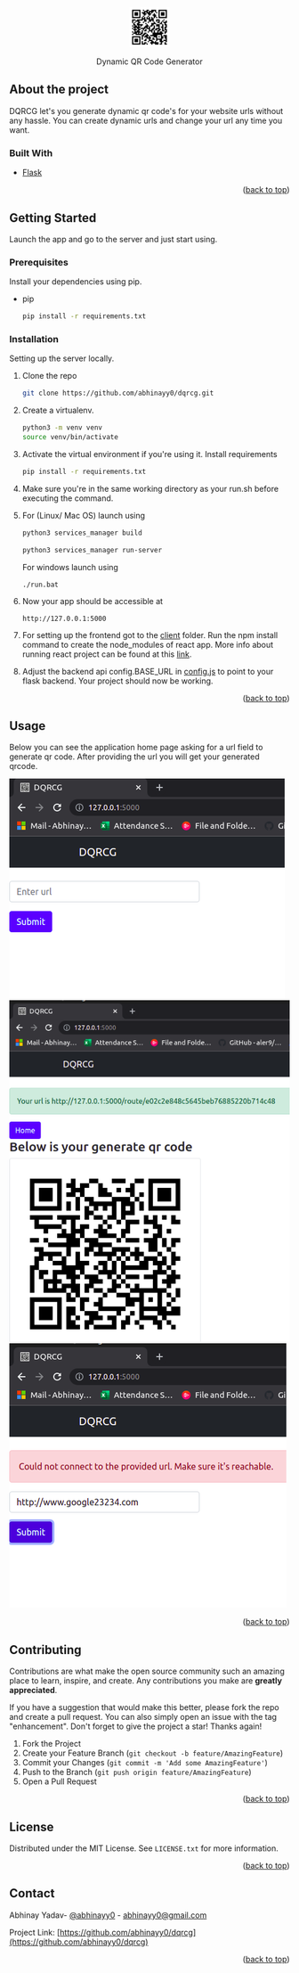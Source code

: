 <p align="center">
  <p align="center">
    <a href="https://abhinayy0.github.io/DQRCG/" target="_blank">
          <img src="./dqrcg/client/public/apple-touch-icon.png" alt="DQRCG" height="72">
    </a>
  </p>
  <p align="center">
    Dynamic QR Code Generator
  </p>
</p>

## About the project

DQRCG let's you generate dynamic qr code's for your website urls without any hassle. You can create dynamic urls and change your url any time you want.

### Built With

- [Flask](https://flask.palletsprojects.com/en/2.0.x/)

<p align="right">(<a href="#top">back to top</a>)</p>

<!-- GETTING STARTED -->

## Getting Started

Launch the app and go to the server and just start using.

### Prerequisites

Install your dependencies using pip.

- pip
  ```sh
  pip install -r requirements.txt
  ```

### Installation

Setting up the server locally.

1. Clone the repo
   ```sh
   git clone https://github.com/abhinayy0/dqrcg.git
   ```
2. Create a virtualenv.
   ```sh
   python3 -m venv venv
   source venv/bin/activate
   ```
3. Activate the virtual environment if you're using it. Install requirements

   ```sh
   pip install -r requirements.txt
   ```

4. Make sure you're in the same working directory as your run.sh before executing the command.

5. For (Linux/ Mac OS) launch using

   ```sh
   python3 services_manager build
   ```

   ```sh
   python3 services_manager run-server
   ```

   For windows launch using

   ```
   ./run.bat
   ```

6. Now your app should be accessible at

   ```
   http://127.0.0.1:5000
   ```

7. For setting up the frontend got to the [client](./dqrcg/client/) folder. Run
   the npm install command to create the node_modules of react app. More info about
   running react project can be found at this [link](https://github.com/facebook/create-react-app).

8. Adjust the backend api config.BASE_URL in [config.js](./dqrcg/client/src/config.js) to point
   to your flask backend. Your project should now be working.

<p align="right">(<a href="#top">back to top</a>)</p>

<!-- USAGE EXAMPLES -->

## Usage

Below you can see the application home page asking for a url field to generate qr code.
After providing the url you will get your generated qrcode.

![Home Screen](/screenshots/homepage.png?raw=true "Home Screen")
![Genereated Code](/screenshots/generatedqr.png?raw=true "Generated Code")
![Validation Error](/screenshots/error.png?raw=true "Validation Error")

<p align="right">(<a href="#top">back to top</a>)</p>

<!-- CONTRIBUTING -->

## Contributing

Contributions are what make the open source community such an amazing place to learn, inspire, and create. Any contributions you make are **greatly appreciated**.

If you have a suggestion that would make this better, please fork the repo and create a pull request. You can also simply open an issue with the tag "enhancement".
Don't forget to give the project a star! Thanks again!

1. Fork the Project
2. Create your Feature Branch (`git checkout -b feature/AmazingFeature`)
3. Commit your Changes (`git commit -m 'Add some AmazingFeature'`)
4. Push to the Branch (`git push origin feature/AmazingFeature`)
5. Open a Pull Request

<p align="right">(<a href="#top">back to top</a>)</p>

<!-- LICENSE -->

## License

Distributed under the MIT License. See `LICENSE.txt` for more information.

<p align="right">(<a href="#top">back to top</a>)</p>

<!-- CONTACT -->

## Contact

Abhinay Yadav- [@abhinayy0](https://abhinayy0.github.io/) - abhinayy0@gmail.com

Project Link: [https://github.com/abhinayy0/dqrcg](https://github.com/abhinayy0/dqrcg)

<p align="right">(<a href="#top">back to top</a>)</p>
